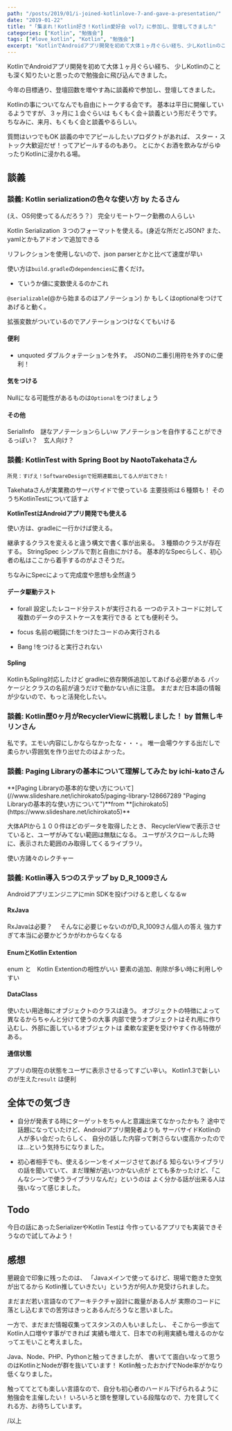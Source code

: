 ```yaml
---
path: "/posts/2019/01/i-joined-kotlinlove-7-and-gave-a-presentation/"
date: "2019-01-22"
title: "「集まれ！Kotlin好き！Kotlin愛好会 vol7」に参加し、登壇してきました"
categories: ["Kotlin", "勉強会"]
tags: ["#love_kotlin", "Kotlin", "勉強会"]
excerpt: "KotlinでAndroidアプリ開発を初めて大体１ヶ月ぐらい経ち、少しKotlinのことも深く知りたいと思ったので勉強会に飛び込んできました。今年の目標通り、登壇回数を増やす為に談義枠で参加し、登..."
---
```


KotlinでAndroidアプリ開発を初めて大体１ヶ月ぐらい経ち、
少しKotlinのことも深く知りたいと思ったので勉強会に飛び込んできました。

今年の目標通り、登壇回数を増やす為に談義枠で参加し、登壇してきました。

Kotlinの事についてなんでも自由にトークする会です。
基本は平日に開催しているようですが、３ヶ月に１会ぐらいは
もくもく会＋談義という形だそうです。
ちなみに、来月、もくもく会と談義やるらしい。

質問はいつでもOK
談義の中でアピールしたいプロダクトがあれば、
スター・ストック大歓迎だぜ！ってアピールするのもあり。
とにかくお酒を飲みながらゆったりKotlinに浸かれる場。

## 談義

### 談義: Kotlin serializationの色々な使い方 by たるさん

<script async="" class="speakerdeck-embed" data-id="cf6c5565cadb4c4faa3dec7d0275f9d1" data-ratio="1.33333333333333" src="//speakerdeck.com/assets/embed.js"></script>
(え、OS何使ってるんだろう？）
完全リモートワーク勤務の人らしい

Kotlin Serialization
３つのフォーマットを使える。(身近な所だとJSON?
また、yamlとかもアドオンで追加できる

リフレクションを使用しないので、json parserとかと比べて速度が早い

使い方は`build.gradle`の`dependencies`に書くだけ。
- ていうか値に変数使えるのかこれ

`@serializable`(@から始まるのはアノテーション) か
もしくはoptionalをつけてあげると動く。

拡張変数がついているのでアノテーションつけなくてもいける

#### 便利

* unquoted ダブルクォテーションを外す。　JSONの二重引用符を外すのに便利！

#### 気をつける

Nullになる可能性があるものは`Optional`をつけましょう

#### その他

SerialInfo　謎なアノテーションらしいｗ
アノテーションを自作することができるっぽい？　玄人向け？

### 談義: KotlinTest with Spring Boot by NaotoTakehataさん

<script async="" class="speakerdeck-embed" data-id="a0831839da3e4fa0a1ce13320604876d" data-ratio="1.33333333333333" src="//speakerdeck.com/assets/embed.js"></script>

`所見：すげえ！SoftwareDesignで短期連載出してる人が出てきた！`

Takehataさんが実業務のサーバサイドで使っている
主要技術は６種類も！
そのうちKotlinTestについて話すよ

**KotlinTestはAndroidアプリ開発でも使える**

使い方は、gradleに一行かけば使える。

継承するクラスを変えると違う構文で書く事が出来る。
３種類のクラスが存在する。
StringSpec シンプルで割と自由にかける。
基本的なSpecらしく、初心者の私はここから着手するのがよさそうだ。

ちなみにSpecによって完成度や思想も全然違う

#### データ駆動テスト

* forall 設定したレコード分テストが実行される 一つのテストコードに対して複数のデータのテストケースを実行できる とても便利そう。

* focus 名前の戦闘にf:をつけたコードのみ実行される

* Bang !をつけると実行されない

#### Spling

KotlinもSpling対応したけど gradleに依存関係追加してあげる必要がある パッケージとクラスの名前が違うだけで動かない点に注意。 まだまだ日本語の情報が少ないので、もっと活発化したい。

### 談義: Kotlin歴0ヶ月がRecyclerViewに挑戦しました！ by 首無しキリンさん

<script async="" class="speakerdeck-embed" data-id="d283a18397774b74a6f24eb5b7d5474e" data-ratio="1.33333333333333" src="//speakerdeck.com/assets/embed.js"></script>
私です。エモい内容にしかならなかったな・・・。
唯一会場ウケする出だしで柔らかい雰囲気を作り出せたのはよかった。

### 談義: Paging Libraryの基本について理解してみた by ichi-katoさん

<div style="margin-bottom:5px">**[Paging Libraryの基本的な使い方について](//www.slideshare.net/ichirokato5/paging-library-128667289 "Paging Libraryの基本的な使い方について")**from **[ichirokato5](https://www.slideshare.net/ichirokato5)**</div>

大体APIから１００件ほどのデータを取得したとき、
RecyclerViewで表示させていると、ユーザがみてない範囲は無駄になる。
ユーザがスクロールした時に、表示された範囲のみ取得してくるライブラリ。

使い方諸々のレクチャー

### 談義: Kotlin導入 5つのステップ by D_R_1009さん

<script async="" class="speakerdeck-embed" data-id="7c46cb273fae4c638d541e917ad13a8a" data-ratio="1.77777777777778" src="//speakerdeck.com/assets/embed.js"></script>
Androidアプリエンジニアにmin SDKを投げつけると悲しくなるw

#### RxJava

RxJavaは必要？　
そんなに必要じゃないのがD_R_1009さん個人の答え
強力すぎて本当に必要かどうかがわからなくなる

#### EnumとKotlin Extention

enum と　Kotlin Extentionの相性がいい
要素の追加、削除が多い時に利用しやすい

#### DataClass

使いたい用途毎にオブジェクトのクラスは違う。
オブジェクトの特徴によって異なるからちゃんと分けて使うの大事
内部で使うオブジェクトはそれ用に作り込むし、外部に面しているオブジェクトは
柔軟な変更を受けやすく作る特徴がある。

#### 通信状態

アプリの現在の状態をユーザに表示させるってすごい辛い。
Kotlin1.3で新しいのが生えた`result` は便利

## 全体での気づき

* 自分が発表する時にターゲットをちゃんと意識出来てなかったかも？ 途中で話題になっていたけど、Androidアプリ開発者よりも サーバサイドKotlinの人が多い会だったらしく、 自分の話した内容って刺さらない度高かったのでは…という気持ちになりました。

* 初心者相手でも、使えるシーンをイメージさせてあげる 知らないライブラリの話を聞いていて、まだ理解が追いつかない点が とても多かったけど、「こんなシーンで使うライブラリなんだ」というのは よく分かる話が出来る人は強いなって感じました。

## Todo

今日の話にあったSerializerやKotlin Testは 今作っているアプリでも実装できそうなので試してみよう！

## 感想

懇親会で印象に残ったのは、
「Javaメインで使ってるけど、現場で飽きた空気が出てるから
Kotlin推していきたい」という方が何人か見受けられました。

まだまだ若い言語なのてアーキテクチャ設計に裁量がある人が
実際のコードに落とし込むまでの苦労はきっとあるんだろうなと思いました。

一方で、まだまだ情報収集ってスタンスの人もいましたし、
そこから一歩出てKotlin人口増やす事ができれば
実績も増えて、日本での利用実績も増えるのかなってエモいこと考えました。

Java、Node、PHP、Pythonと触ってきましたが、
書いてて面白いなって思うのはKotlinとNodeが群を抜いています！
Kotlin触ったおかげでNode率がかなり低くなりました。

触っててとても楽しい言語なので、自分も初心者のハードル下げられるように
勉強会を主催したい！
いろいろと頭を整理している段階なので、力を貸してくれる方、お待ちしています。

/以上